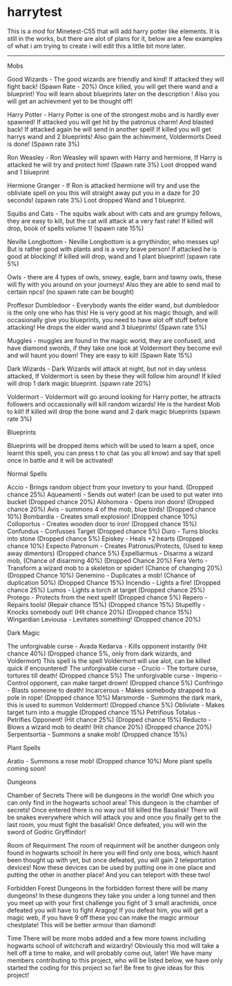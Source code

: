 harrytest
=========

This is a mod for Minetest-C55 that will add harry potter like elements. It is still in the works, but there are alot of plans for it, below are a few examples of what i am trying to create i will edit this a little bit more later.

------

Mobs

Good Wizards - The good wizards are friendly and kind! If attacked they will fight back! (Spawn Rate - 20%) Once killed, you will get there wand and a blueprint! You will learn about blueprints later on the description  ! Also you will get an achievment yet to be thought off!

Harry Potter - Harry Potter is one of the strongest mobs and is hardly ever spawned! If attacked you will get hit by the patronus charm! And blasted back! If attacked again he will send in another spell! If killed you will get harrys wand and 2 blueprints! Also gain the achievment, Voldermorts Deed is done! (Spawn rate 3%)

Ron Weasley - Ron Weasley will spawn with Harry and hermione, If Harry is attacked he will try and protect him! (Spawn rate 3%) Loot dropped wand and 1 blueprint

Hermione Granger - If Ron is attacked hermione will try and use the obliviate spell on you this will straight away put you in a daze for 20 seconds! (spawn rate 3%) Loot dropped Wand and 1 blueprint.

Squibs and Cats - The squibs walk about with cats and are grumpy fellows, they are easy to kill, but the cat will attack at a very fast rate! If killed will drop, book of spells volume 1! (spawn rate 15%)

Neville Longbottom - Neville Longbottom is a grrythindor, who messes up! But is rather good with plants and is a very brave person! If attacked he is good at blocking! If killed will drop, wand and 1 plant blueprint! (spawn rate 5%)

Owls - there are 4 types of owls, snowy, eagle, barn and tawny owls, these will fly with you around on your journeys! Also they are able to send mail to certain npcs! (no spawn rate can be bought)

Proffesor Dumbledoor - Everybody wants the elder wand, but dumbledoor is the only one who has this! He is very good at his magic though, and will occasionally give you blueprints, you need to have alot off stuff before attacking! He drops the elder wand and 3 blueprints! (Spawn rate 5%)

Muggles - muggles are found in the magic world, they are confused, and have diamond swords, if they take one look at Voldermort they become evil and will haunt you down! They are easy to kill! (Spawn Rate 15%)

Dark Wizards - Dark Wizards will attack at night, but not in day unless attacked, If Voldermort is seen by these they will follow him around! If kiled will drop 1 dark magic blueprint. (spawn rate 20%)

Voldermort - Voldermort will go around looking for Harry potter, he attracts followers and occassionally will kill random wizards! He is the hardest Mob to kill! If killed will drop the bone wand and 2 dark magic blueprints (spawn rate 3%)

Blueprints

Blueprints will be dropped items which will be used to learn a spell, once learnt this spell, you can press t to chat (as you all know) and say that spell once in battle and it will be activated!

Normal Spells

Accio - Brings random object from your invetory to your hand. (Dropped chance 25%)
Aqueamenti - Sends out water! (can be used to put water into bucket (Dropped chance 20%)
Alohomora - Opens iron doors! (Dropped chance 20%)
Avis - summons 4 of the mob, blue birds! (Dropped chance 10%)
Bombardia - Creates small explosion! (Dropped chance 10%)
Colloportus - Creates wooden door to iron! (Dropped chance 15%)
Confundus - Confusses Target (Dropped chance 5%)
Duro - Turns blocks into stone (Dropped chance 5%)
Episkey - Heals +2 hearts (Dropped chance 10%)
Expecto Patronum - Creates Patronus/Protects, (Used to keep away dimentors) (Dropped chance 5%)
Expelliarmus - Disarms a wizard mob, (Chance of disarming 40%) (Dropped Chance 20%)
Fera Verto - Transform a wizard mob to a skeleton or spider! (Chance of changing 20%) (Dropped Chance 10%)
Genemino - Duplicates a mob! (Chance of duplication 50%) (Dropped Chance 15%)
Incendio - Lights a fire! (Dropped chance 25%)
Lumos - Lights a torch at target (Dropped chance 25%)
Protego - Protects from the next spell! (Dropped chance 5%)
Repero - Repairs tools! (Repair chance 15%) (Dropped chance 15%)
Stupelfly - Knocks somebody out! (Hit chance 20%) (Dropped chance 15%)
Wingardian Leviousa - Levitates something! (Dropped chance 20%)

Dark Magic

The unforgivable curse - Avada Kedarva - Kills opponent instantly (Hit chance 40%) (Dropped chance 5%, only from dark wizards, and Voldermort) This spell is the spell Voldermort will use alot, can be killed quick if encountered!
The unforgivable curse - Crucio - The torture curse, tortures till death! (Dropped chance 5%) 
The unforgivable curse - Imperio - Control opponent, can make target drown! (Dropped chance 5%)
Confringo - Blasts someone to death!
Incarcerous - Makes somebody strapped to a pole in rope! (Dropped chance 10%)
Marsmorde - Summons the dark mark, this is used to summon Voldermort! (Dropped chance 5%)
Obliviate - Makes target turn into a muggle (Dropped chance 15%)
Petrifious Totalus - Petrifies Opponent! (Hit chance 25%) (Dropped chance 15%)
Reducto - Blows a wizard mob to death! (Hit chance 20%) (Dropped chance 20%)
Serpentsortia - Summons a snake mob! (Dropped chance 15%)

Plant Spells

Aratio - Summons a rose mob! (Dropped chance 10%)
More plant spells coming soon!

Dungeons

Chamber of Secrets
There will be dungeons in the world! One which you can only find in the hogwarts school area! This dungeon is the chamber of secrets! Once entered there is no way out till killed the Basalisk! There will be snakes everywhere which will attack you and once you finally get to the last room, you must fight the basalisk! Once defeated, you will win the sword of Godric Gryffindor! 

Room of Requirment
The room of requirment will be another dungeon only found in hogwarts school! In here you will find only one boss, which hasnt been thought up with yet, but once defeated, you will gain 2 teleportation devices! Now these devices can be used by putting one in one place and putting the other in another place! And you can teleport with these two!

Forbidden Forest Dungeons
In the forbidden forrest there will be many dungeons! In these dungeons they take you under a long tunnel and then you meet up with your first challenge you fight of 3 small arachnids, once defeated you will have to fight Aragog! If you defeat him, you will get a magic web, if you have 9 off these you can make the magic armour chestplate! This will be better armour than diamond!

Time
There will be more mobs added and a few more towns including hogwarts school of witchcraft and wizardry! Obviously this mod will take a hell off a time to make, and will probably come out, later! We have many members contributing to this project, who will be listed below, we have only started the coding for this project so far! Be free to give ideas for this project!

